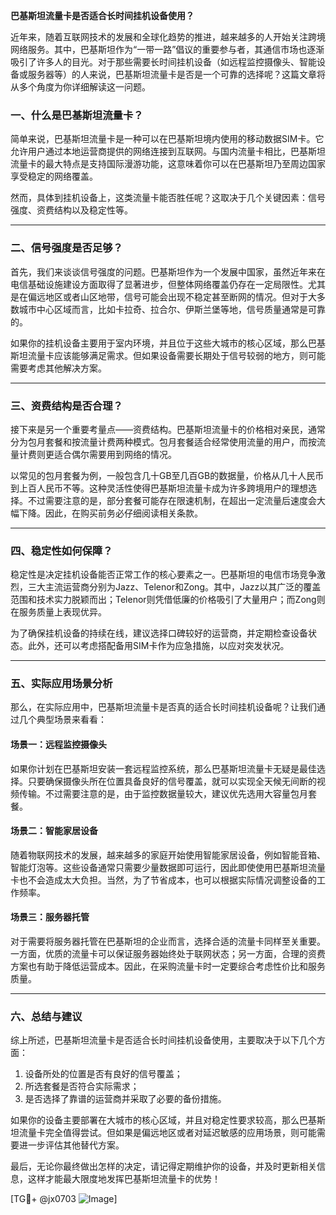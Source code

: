 **巴基斯坦流量卡是否适合长时间挂机设备使用？**

近年来，随着互联网技术的发展和全球化趋势的推进，越来越多的人开始关注跨境网络服务。其中，巴基斯坦作为“一带一路”倡议的重要参与者，其通信市场也逐渐吸引了许多人的目光。对于那些需要长时间挂机设备（如远程监控摄像头、智能设备或服务器等）的人来说，巴基斯坦流量卡是否是一个可靠的选择呢？这篇文章将从多个角度为你详细解读这一问题。

### 一、什么是巴基斯坦流量卡？

简单来说，巴基斯坦流量卡是一种可以在巴基斯坦境内使用的移动数据SIM卡。它允许用户通过本地运营商提供的网络连接到互联网。与国内流量卡相比，巴基斯坦流量卡的最大特点是支持国际漫游功能，这意味着你可以在巴基斯坦乃至周边国家享受稳定的网络覆盖。

然而，具体到挂机设备上，这类流量卡能否胜任呢？这取决于几个关键因素：信号强度、资费结构以及稳定性等。

---

### 二、信号强度是否足够？

首先，我们来谈谈信号强度的问题。巴基斯坦作为一个发展中国家，虽然近年来在电信基础设施建设方面取得了显著进步，但整体网络覆盖仍存在一定局限性。尤其是在偏远地区或者山区地带，信号可能会出现不稳定甚至断网的情况。但对于大多数城市中心区域而言，比如卡拉奇、拉合尔、伊斯兰堡等地，信号质量通常是可靠的。

如果你的挂机设备主要用于室内环境，并且位于这些大城市的核心区域，那么巴基斯坦流量卡应该能够满足需求。但如果设备需要长期处于信号较弱的地方，则可能需要考虑其他解决方案。

---

### 三、资费结构是否合理？

接下来是另一个重要考量点——资费结构。巴基斯坦流量卡的价格相对亲民，通常分为包月套餐和按流量计费两种模式。包月套餐适合经常使用流量的用户，而按流量计费则更适合偶尔需要用到网络的情况。

以常见的包月套餐为例，一般包含几十GB至几百GB的数据量，价格从几十人民币到上百人民币不等。这种灵活性使得巴基斯坦流量卡成为许多跨境用户的理想选择。不过需要注意的是，部分套餐可能存在限速机制，在超出一定流量后速度会大幅下降。因此，在购买前务必仔细阅读相关条款。

---

### 四、稳定性如何保障？

稳定性是决定挂机设备能否正常工作的核心要素之一。巴基斯坦的电信市场竞争激烈，三大主流运营商分别为Jazz、Telenor和Zong。其中，Jazz以其广泛的覆盖范围和技术实力脱颖而出；Telenor则凭借低廉的价格吸引了大量用户；而Zong则在服务质量上表现优异。

为了确保挂机设备的持续在线，建议选择口碑较好的运营商，并定期检查设备状态。此外，还可以考虑搭配备用SIM卡作为应急措施，以应对突发状况。

---

### 五、实际应用场景分析

那么，在实际应用中，巴基斯坦流量卡是否真的适合长时间挂机设备呢？让我们通过几个典型场景来看看：

#### 场景一：远程监控摄像头
如果你计划在巴基斯坦安装一套远程监控系统，那么巴基斯坦流量卡无疑是最佳选择。只要确保摄像头所在位置具备良好的信号覆盖，就可以实现全天候无间断的视频传输。不过需要注意的是，由于监控数据量较大，建议优先选用大容量包月套餐。

#### 场景二：智能家居设备
随着物联网技术的发展，越来越多的家庭开始使用智能家居设备，例如智能音箱、智能灯泡等。这些设备通常只需要少量数据即可运行，因此即使使用巴基斯坦流量卡也不会造成太大负担。当然，为了节省成本，也可以根据实际情况调整设备的工作频率。

#### 场景三：服务器托管
对于需要将服务器托管在巴基斯坦的企业而言，选择合适的流量卡同样至关重要。一方面，优质的流量卡可以保证服务器始终处于联网状态；另一方面，合理的资费方案也有助于降低运营成本。因此，在采购流量卡时一定要综合考虑性价比和服务质量。

---

### 六、总结与建议

综上所述，巴基斯坦流量卡是否适合长时间挂机设备使用，主要取决于以下几个方面：
1. 设备所处的位置是否有良好的信号覆盖；
2. 所选套餐是否符合实际需求；
3. 是否选择了靠谱的运营商并采取了必要的备份措施。

如果你的设备主要部署在大城市的核心区域，并且对稳定性要求较高，那么巴基斯坦流量卡完全值得尝试。但如果是偏远地区或者对延迟敏感的应用场景，则可能需要进一步评估其他替代方案。

最后，无论你最终做出怎样的决定，请记得定期维护你的设备，并及时更新相关信息，这样才能最大限度地发挥巴基斯坦流量卡的优势！

[TG💪+ @jx0703 ![Image](https://github.com/user-attachments/assets/dbca1d08-cadb-493c-b0ec-ad6f7a83f270)]